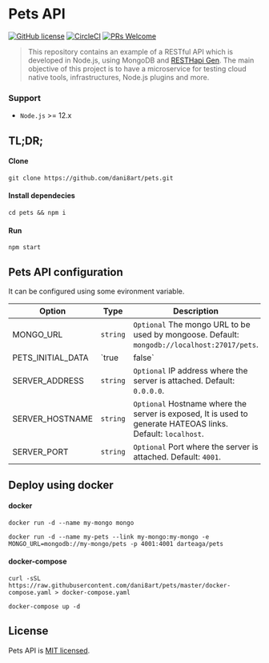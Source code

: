 # Pets API

[![GitHub license](https://img.shields.io/badge/license-MIT-blue.svg)](./LICENSE) [![CircleCI](https://circleci.com/gh/dani8art/pets.svg?style=svg)](https://circleci.com/gh/dani8art/pets) [![PRs Welcome](https://img.shields.io/badge/PRs-welcome-brightgreen.svg)]()

> This repository contains an example of a RESTful API which is developed in Node.js, using MongoDB and [RESTHapi Gen](https://github.com/dani8art/rest-hapi-gen). The main objective of this project is to have a microservice for testing cloud native tools, infrastructures, Node.js plugins and more.

### Support

- `Node.js` >= 12.x

## TL;DR;

#### Clone

```shell
git clone https://github.com/dani8art/pets.git
```

#### Install dependecies

```shell
cd pets && npm i
```

#### Run

```shell
npm start
```

## Pets API configuration

It can be configured using some evironment variable.

| Option            | Type         | Description                                                                                                  |
| ----------------- | ------------ | ------------------------------------------------------------------------------------------------------------ |
| MONGO_URL         | `string`     | `Optional` The mongo URL to be used by mongoose. Default: `mongodb://localhost:27017/pets`.                  |
| PETS_INITIAL_DATA | `true|false` | `Optional` Whether an initial data should be loaded. Default: `true`.                                        |
| SERVER_ADDRESS    | `string`     | `Optional` IP address where the server is attached. Default: `0.0.0.0`.                                      |
| SERVER_HOSTNAME   | `string`     | `Optional` Hostname where the server is exposed, It is used to generate HATEOAS links. Default: `localhost`. |
| SERVER_PORT       | `string`     | `Optional` Port where the server is attached. Default: `4001`.                                               |

## Deploy using docker

#### docker

```shell
docker run -d --name my-mongo mongo
```

```shell
docker run -d --name my-pets --link my-mongo:my-mongo -e MONGO_URL=mongodb://my-mongo/pets -p 4001:4001 darteaga/pets
```

#### docker-compose

```shell
curl -sSL https://raw.githubusercontent.com/dani8art/pets/master/docker-compose.yaml > docker-compose.yaml
```

```shell
docker-compose up -d
```

## License

Pets API is [MIT licensed](./LICENSE).
